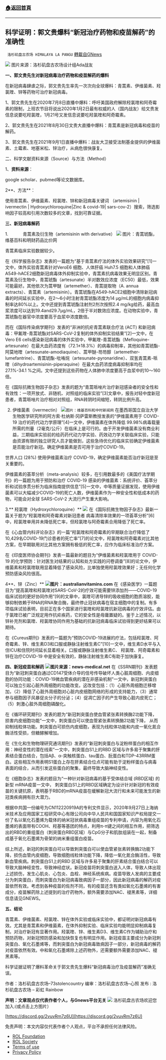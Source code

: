 ###  [:house:返回首頁](https://github.com/ourhimalayas/txt)
---


## 科学证明：郭文贵爆料“新冠治疗药物和疫苗解药”的准确性
` 洛杉矶盘古农场 HIMALAYA LA PANGU` [轉載自GNews](https://gnews.org/zh-hans/1720668/)

![](https://assets.gnews.org/wp-content/uploads/2021/12/07-ak8dr-ljk66-1.jpg)
图片来源：洛杉矶盘古农场设计组Ada战友

**一、郭文贵先生对新冠病毒治疗药物和疫苗解药的爆料**

在新冠病毒肆虐之际，郭文贵先生率先一次次向全球爆料：青蒿素、伊维菌素、羟氯喹、锌等药物可治疗新冠病毒。

1、郭文贵先生在2020年7月8日直播中爆料：呼吁美国政府解除羟氯喹和阿奇霉素的限制，上班农节目将说出2020年1月2日最有权威的人（国内战友）给文贵发信息说要吃羟氯喹，1月21号又发信息说要吃羟氯喹和阿奇霉素。

2、郭文贵先生在2021年8月30日文贵大直播中爆料：青蒿素是新冠病毒和疫苗的解药。

3、郭文贵先生在2021年9月1日直播中爆料：战友大卫接受法制基金提供的伊维菌素、土霉素、地塞米松、锌治疗，从病危很快康复。

二、科学文献资料来源（Source）与方法（Method）

1、**资料来源**：

google scholar、pubmed等论文数据库。

2**、方法**：

使用青蒿素、伊维菌素、羟氯喹、锌和新冠病毒关键词 （artemisinin | ivermectin | Hydroxychloroquine|Zinc & covid-19| sars-cov-2）搜索，筛选影响因子较高和引用次数较多的文章，找到可靠证据。

**三、新冠病毒解药**

1.            青蒿素及衍生物（artemisinin with derivative）
![](https://assets.gnews.org/wp-content/uploads/2021/12/Screenshot-2021-12-04-131242.png)
图片：青蒿琥酯，维基百科和明财药品比价网

青蒿素临床实验数据较少。

在《科学报告杂志》发表的一篇题为“基于青蒿素疗法的体外实验效果研究”[1]一文中，体外实验青蒿素针对VeroE6 细胞、人体肝癌 Huh7.5 细胞和人体肺癌A549-hACE2细胞新冠病毒体外抑制实验中，青蒿素抗病毒效果无明显区别。青蒿素及衍生物中，青蒿琥酯（artesunate）半对数效应浓度（EC50）最低，效果可能最好。其他依次为蒿甲醚（artemether）、青蒿提取物（A. annua extracts）、青蒿素（artemisinin）。青蒿琥酯在A549-hACE2细胞中清除新冠病毒的时间延长实验中，在2～6小时注射青蒿琥酯浓度为14 µg/mL的细胞内病毒抑制率达80%以上。文中还提到青蒿琥酯注射剂2剂次按照2.4 mg/kg给药，最高血浆浓度可以达到19.4and29.7µg/mL，2倍于半对数效应浓度。在动物实验中，青蒿琥酯在器官中浓度要高于血浆中浓度数倍。

而在《国际传染病学期刊》发表的“非洲的抗疟青蒿素联合疗法 (ACT) 和新冠病毒：甲氟喹-青蒿琥酯对SARS-CoV-2复制的体外抑制实验结果”[2]一文中，在Vero E6 cells感染新冠病毒的体外实验中，甲氟喹-青蒿琥酯（Mefloquine-artesunate）在最大血药浓度有（72.1±18.3%）的病毒抑制率，其他如青蒿琥酯-阿莫地喹（artesunate-amodiaquine）、蒿甲醚-芴芴醇（artemether-lumefantrine）、青蒿琥酯-吡咯烷（artesunate-pyronaridine）、双氢青蒿素-哌喹（dihydroartemisinin-piperaquine）在最大血药浓度病毒抑制率均在27.1%-34.1 %之间。文中还提到这些药物在人体肺中浓度要高于血浆中的10～160倍。

在《国际抗微生物因子杂志》发表的题为“青蒿哌唑片治疗新冠感染者的安全性和有效性：一项开放式、非随机、对照组的临床实验”[3]文章中，报告对轻中度新冠患者，青蒿哌唑片治疗相对对照组，RNA转阴时间缩短，转阴比例升高。

2. 伊维菌素（ivermectin）
![](https://assets.gnews.org/wp-content/uploads/2021/12/two-2021-12-04-123702.png)`图片：维基百科和中时新闻网`
在墨西哥国立自治大学生物医学研究所的阿方索·杜纳斯·冈萨雷斯教授发表的“伊维菌素用于 COVID-19 治疗的药代动力学原理”[4]一文中，伊维菌素在体外降低 99.98%病毒载量所需的剂量（2毫克/公斤）在临床上是可行的。由于开发伊维菌素没有商业利益，三期临床实验前的给药药代动力学实验、药效动力学关联临床实验，只能由资源有限的独立研究人员才能做到，这些急待优化的临床实验确定伊维菌素是否能治疗新冠。确定伊维菌素是否可用于治疗COVID-19。

世界人口 (28%) 使用伊维菌素治疗 COVID-19，确定伊维菌素能否治疗新冠是至关重要的。

伊维菌素的荟萃分析（meta-analysis）较多，在引用数最多的《美国疗法学期刊》的一篇题为用于预防和治疗 COVID-19 感染的伊维菌素：系统评价、荟萃分析和试验序贯分析为临床指南提供信息”[5]一文中，中等质量证据发现，使用伊维菌素可以大幅减少COVID-19的死亡人数，伊维菌素作为一种安全性和低成本的药物，可能会对全球 SARS-CoV-2 大流行产生重大影响。

3.** 羟氯喹（Hydroxychloroquine）**
![](https://assets.gnews.org/wp-content/uploads/2021/12/three-2021-12-04-123749.png)
在《国际抗微生物因子杂志》最新一篇关于题为“羟氯喹和阿奇霉素对新冠患者 病毒清除率效果的一项荟萃分析”[6]中，羟氯喹单用并未降低死亡率，但羟氯喹与阿奇霉素合用降低了死亡率。

在《心血管内科评论杂志》的一篇“羟氯喹和阿奇霉素的早期联合治疗降低了10,429名COVID-19门诊患者的死亡率”[7]的论文中，羟氯喹和阿奇霉素对比其他方案，在早期联用对比其他方案拥有极低的死亡率，应作为临床标准治疗方案。

在《印度医师协会期刊》发表一篇最新的题目为“伊维菌素和羟氯喹用于 COVID-19 的化学预防：针对医生对结果的认知和处方实践的问卷调查”[8]的论文中，伊维菌素和羟氯喹联用显着降低了感染风险，比单独使用羟氯喹效果好；无任何化学预防感染风险很高。

4**、锌（Zinc）**
![](https://assets.gnews.org/wp-content/uploads/2021/12/Four-unknown.png)**图片：australianvitamins.com**
在《感染医学》一篇题目为“提高氯喹和羟氯喹对SARS-CoV-2的疗效可能需要锌添加剂——COVID-19临床试验的更好协同作用”[9]的文章中，氯喹可诱导锌的吸收细胞的胞质溶胶，能够抑制依赖于RNA的RNA聚合酶，最终停止冠状病毒在宿主细胞中的复制。有多项临床试验表明，目前正在多个国家进行氯喹和羟氯喹抗新冠病毒的疗效评估。由于氯喹已被广泛规定用作抗疟疾药，它的安全性是毋庸置疑的。鉴于上述情况，以锌补充剂和氯喹、羟氯喹协同作用为基础的抗新冠病毒临床试验得到更好结果可以期待。

在《Cureus期刊》发表的一篇题为“预防COVID-19进展的疗法，包括羟氯喹、阿奇霉素、锌、维生素D3和口服或静脉注射维生素C”[10]一文中，维生素D水平与入住ICU和住院时间延长显着相关。口服或静脉注射维生素C、 羟氯喹、阿奇霉素和锌在治疗COVID-19 中是安全有效的，静脉注射维生素C有助于加快康复。

**四、新冠疫苗和解药**
![](https://assets.gnews.org/wp-content/uploads/2021/12/fine-unknown.png)**图片来源：news-medical.net**
在《SSRN期刊》发表题目为“新冠刺突蛋白通过CD147受体介导的信号传导破坏人类心脏周细胞、内皮细胞的协同功能：COVID-19微血管疾病的潜在非感染机制”一文中，新冠刺突蛋白可以独立引起心脏外周细胞的功能改变。这改变包括：（1）心脏外周细胞迁移增加，（2）降低了心脏外周细胞对心脏内皮细胞网络的形成的支持能力，（3）通常参与细胞因子风暴促炎分子的分泌；（4）促凋亡因子的产生导致心脏内皮死亡；（5）刺激心脏外周细胞磷酸化。

在《循环研究期刊》发表的题为“新冠刺突蛋白使血管紧张素转换酶2功能下降，损害内皮细胞功能”一文中，刺突蛋白可以使血管紧张素转换酶2功能下降， 从而抑制线粒体功能。刺突蛋白可损伤内皮细胞，表现为线粒体功能和内皮一氧化氮合酶活性受损，但糖酵解增加。

在《生化和生物物理研究通讯期刊》发表的“新冠刺突蛋白与淀粉样蛋白的相互作用：神经变性的潜在线索”一文中，刺突蛋白S1上的RBD 区域与许多易于聚集的肝素结合蛋白结合，包括Aβ、α-突触核蛋白、tau蛋白、朊蛋白和TDP-43RRM蛋白。这些相互作用表明S1蛋白上存在肝素结合位点可能有助于淀粉样蛋白与病毒表面的结合，从而引发这些蛋白的聚集，最终导致大脑神经变性。

在《细胞杂志》发表的题目为“一种针对新冠病毒的基于受体结合域 (RBD区域) 的新型 mRNA疫苗一文中， 刺突蛋白S1上的RBD区域确定为设计针对新冠的有效疫苗的关键抗原，表明基于RBD的mRNA疫苗在缓解新冠大流行和未来可能发生的新冠类疾病拥有巨大潜力。

根据中共国一份编号为CN112220919A的专利文件显示，2020年9月27日上海纳米技术及应用国家工程研究中心有限公司向中华人民共和国国家知识产权局提交一份了名以氧化石墨烯为载体的纳米冠状病毒重组疫苗的专利申请，内容为用氧化石墨烯的表面带有COOH、羟基等基团的特点，利用π-π键之间的相互作用，把筛选出的RBD的重组蛋白（刺突蛋白RBD区域）与CpG分子和肌肽组装在一起，制备成基于氧化石墨烯为骨架的纳米重组蛋白疫苗。

综上所述，新冠的刺突蛋白可以导致刺突蛋白可以使血管紧张素转换酶2功能下降，损伤血管内皮细胞，导致细胞线粒体功能下降，降低一氧化氮合酶活性，导致新血管疾病。刺突蛋白S1上的RBD 区域与许多易于聚集的肝素结合蛋白结合可以导致大脑神经变性，导致神经症状。新冠疫苗将刺突蛋白送入人体，导致人体出现上述损伤，发生心肌炎、心包炎、血栓、神经系统疾病。疫苗导致人发病的主要成分为刺突蛋白，而刺突蛋白为新冠病毒致病因子一部分，因此新冠病毒的解药对疫苗依然有效。考虑到各种疫苗的佐剂不同，有的疫苗还含有类如氧化石墨烯的有害成分，疫苗解药除上述提到的治疗药物外，额外需要添加NAC、褪黑素等，详细信息请见GNEWS。

**五、结论**

青蒿素、伊维菌素、羟氯喹、锌在体外实验或临床实验中，都证明对新冠病毒有效。尤其是青蒿素和伊维菌素，在体外抑制实验、临床实验均能明显抑制病毒复制，对治疗新冠有显著作用。羟氯喹、锌、维生素D3、维生素C作为辅助治疗和预防药物，对新冠预防感染和加快恢复也有明显作用。新冠疫苗主要成分为新冠刺突蛋白、氧化石墨烯等，而刺突蛋白为新冠病毒致病因子一部分，新冠病毒的解药对疫苗依然有效。中和氧化石墨烯除上述药物外，还需要额外需要添加NAC、褪黑素等。

科学证据证明了爆料革命关于郭文贵先生爆料“新冠病毒治疗及疫苗解药”准确无误。

作者：洛杉矶盘古农场–73stolencountry
编审：洛杉矶盘古农场–心照
发布 : 洛杉矶盘古农场 – 彩虹 Rainbow

**声明：文章观点仅代表作者个人，与Gnews平台无关**
![](https://assets.gnews.org/wp-content/uploads/2021/03/WhatsApp-Image-2021-06-26-at-22.05.30.jpeg)
洛杉矶盘古农场欢迎您加入:(或点击上方图片）

[https://discord.gg/2vuvRm7z6U](https://discord.gg/2vuvRm7z6U)

 

免责声明：本文内容仅代表作者个人观点，平台不承担任何法律风险。

- [ROL Foundation](https://rolfoundation.org/)
- [ROL Society](https://rolsociety.org/)
- [Terms of use](https://gnews.org/terms-of-use-3/)
- [Privacy Policy](https://gnews.org/privacy-policy/)
